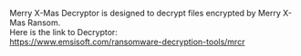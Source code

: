 Merry X-Mas Decryptor is designed to decrypt files encrypted by Merry X-Mas Ransom.\
Here is the link to Decryptor:\
https://www.emsisoft.com/ransomware-decryption-tools/mrcr

